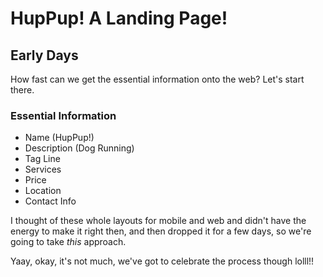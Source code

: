 # HupPup! A Landing Page!

## Early Days

How fast can we get the essential information onto the web? Let's start there.

### Essential Information

- Name (HupPup!)
- Description (Dog Running)
- Tag Line
- Services
- Price
- Location
- Contact Info

I thought of these whole layouts for mobile and web and didn't have the energy to make it right then, and then dropped it for a few days, so we're going to take _this_ approach.

Yaay, okay, it's not much, we've got to celebrate the process though lolll!!
